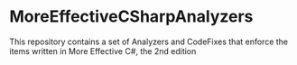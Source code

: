 # MoreEffectiveCSharpAnalyzers
This repository contains a set of Analyzers and CodeFixes that enforce the items written in More Effective C#, the 2nd edition
